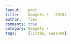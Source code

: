 ```yaml
---
layout:   post
title:    Gadgets /  [2018]
author:   flex
comments: true
category: Gadgets / 
tags:     [listák, awesome]
---
```

